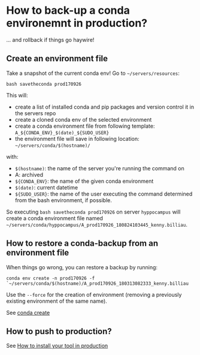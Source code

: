 # How to back-up a conda environemnt in production?

... and rollback if things go haywire!

## Create an environment file

Take a snapshot of the current conda env! Go to `~/servers/resources`:

```bash savetheconda prod170926```

This will:
- create a list of installed conda and pip packages and version control it in the servers repo
- create a cloned conda env of the selected environment
- create a conda environment file from following template: `A_${CONDA_ENV}_$(date)_${SUDO_USER}`
- the environment file will save in following location: `~/servers/conda/$(hostname)/`

with:

- `$(hostname)`: the name of the server you're running the command on
- A: archived
- `${CONDA_ENV}`: the name of the given conda environment
- `$(date)`: current datetime
- `${SUDO_USER}`: the name of the user executing the command determined from the bash environment, if possible.

So executing `bash savetheconda prod170926` on server `hyppocampus` will create a conda environment file named `~/servers/conda/hyppocampus/A_prod170926_180824103445_kenny.billiau`.

## How to restore a conda-backup from an environment file

When things go wrong, you can restore a backup by running:

```conda env create -n prod170926 -f `~/servers/conda/$(hostname)/A_prod170926_180313082333_kenny.billiau```

Use the `--force` for the creation  of  environment (removing a previously existing environment of the same name).

See [conda create](https://conda.io/docs/commands/env/conda-env-create.html)

## How to push to production?

See [How to install your tool in production][publish_prod]

[publish_prod]: ../../publish/prod